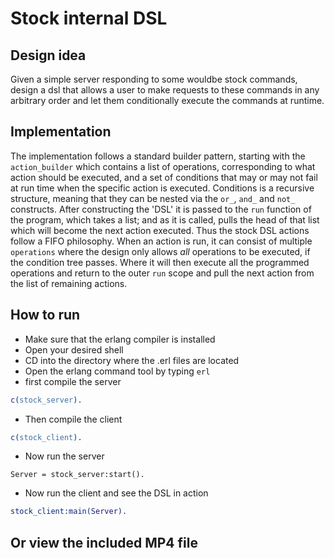 # Stock internal DSL

## Design idea

Given a simple server responding to some wouldbe stock commands, design a dsl that allows a user to make requests to these commands in any arbitrary order and let them conditionally execute the commands at runtime.

## Implementation

The implementation follows a standard builder pattern, starting with the `action_builder` which contains a list of operations, corresponding to what action should be executed, and a set of conditions that may or may not fail at run time when the specific action is executed. Conditions is a recursive structure, meaning that they can be nested via the `or_`, `and_` and `not_` constructs. After constructing the 'DSL' it is passed to the `run` function of the program, which takes a list; and as it is called, pulls the head of that list which will become the next action executed. Thus the stock DSL actions follow a FIFO philosophy.
When an action is run, it can consist of multiple `operations` where the design only allows _all_ operations to be executed, if the condition tree passes. Where it will then execute all the programmed operations and return to the outer `run` scope and pull the next action from the list of remaining actions.


## How to run
* Make sure that the erlang compiler is installed
* Open your desired shell
* CD into the directory where the .erl files are located
* Open the erlang command tool by typing `erl`
* first compile the server 
```erlang
c(stock_server).
```
* Then compile the client
```erlang
c(stock_client).
```
* Now run the server
```
Server = stock_server:start().
```
* Now run the client and see the DSL in action
```erlang
stock_client:main(Server).
```
<h2> Or view the included MP4 file